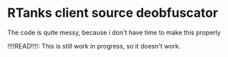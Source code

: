 # RTanks client source deobfuscator
The code is quite messy, because i don't have time to make this properly

!!!!READ!!!!: This is still work in progress, so it doesn't work.